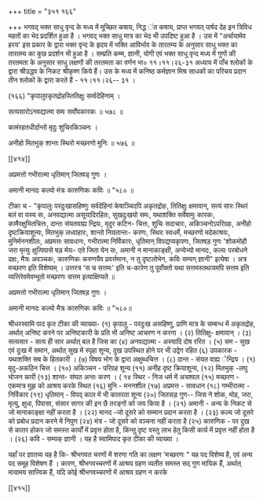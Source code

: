 +++
title = "३५१ १६६"

+++
भगवद् भक्त साधु वृन्द के मध्य में मूच्छित कषाय, निद्ध ंत कषाय, प्राप्त भगवत् पार्षद देह इन त्रिविध महतों का भेद प्रदर्शित हुआ है । भगवद् भक्त साधु मात्र का भेद भी उपदिष्ट हुआ है । उस में "अर्चायामेव हरय' इस प्रकार के द्वारा भक्त वृन्द के हृदय में भक्ति आविर्भाव के तारतम्य के अनुसार साधु भक्त का तारतम्य का कुछ प्रदर्शन भी हुआ है । सम्प्रति कम्म, ज्ञानी, योगी एवं भक्त साधु वृन्द मध्य में गुणों की तरतमता के अनुसार साधु लक्षणों की तरतमता का वर्णन भा० ११।११।२६-३१ अध्याय में पाँच श्लोकों के द्वारा श्रीउद्धव के निकट श्रीकृष्ण किये हैं। उस के मध्य में कनिष्ठ कर्मज्ञान मिश्र साधकों का परिचय प्रदान तीन श्लोकों के द्वारा करते हैं - ११।११।२६-- ३१ । 

(१६६) "कृपालुरकृतद्रोहस्तितिक्षुः सर्व्वदेहिनाम् । 

सत्यसारोऽनवद्यात्मा समः सर्वोपकारकः ॥ ५७८ ॥ 

कामंरहतधीर्दान्तो मृदुः शुचिरकिञ्चनः । 

अनीहो मितभुक् शान्तः स्थिरो मच्छरणो मुनिः ॥ ५७६ ॥ 

[[४१४]] 



अप्रमत्तो गभीरात्मा धृतिमान् जितषड् गुणः । 

अमानी मानदः कल्यो मंत्रः कारुणिकः कविः ॥ "५८० ॥ 

टीका च - "कृपालुः परदुःखासहिष्णुः सर्वदेहिनां केषाञ्चिदपि अकृतद्रोहः, तितिक्षुः क्षमावान्, सत्यं सारः स्थिरं बलं वा यस्य सः, अनवद्यात्मा असूयादिरहितः, सुखदुःखयो समः, यथाशक्ति सर्वेषामुः कारकः, कामैरक्षुभितचित्तः, दान्तः संयतवाह्य न्द्रियः, मृदुर कटिन- चित्तः, शुचिः सदाचारः, अकिञ्चनोऽपरिग्रहः, अनीहो दृष्टक्रियाशून्यः, मितभुक् लध्वाहारः, शान्तो नियतान्तः- करणः, स्थिरः स्वधर्मे, मच्छरणो मदेकाश्रयः, मुनिर्मननशीलः, अप्रमत्तः सावधानः, गभीरात्मा निर्विकारः, धृतिमान् विपद्यप्यकृपणः, जितषड़ गुणः 'शोकमोहौ जरा मृत्युः क्षुत्पिपासे षड़ र्मयः- एते जिता येन सः, अमानी न मानाकाङ्क्षी, अन्येभ्यो मानदः, कल्यः परबोधने दक्षः, मैत्रः अवञ्चकः, कारुणिकः करुणयैव प्रवर्त्तमानः, न तु दृष्टलोभेन, कविः सम्यग् ज्ञानी" इत्येषा । अत्र मच्छरण इति विशेष्यम् । उत्तरत्र 'स च सत्तमः' इति च-कारेण तु पूर्वोक्तो यथा सत्तमस्तथायमपि सत्तम इति व्यत्तिरेवमेवम्भूतो मच्छरणः सत्तम इत्याक्षिप्यते ॥ 

अप्रमत्तो गभीरात्मा धृतिमान् जितषड़ गुणः । 

अमानी मानदः कल्यो मैत्रः कारुणिकः कविः ॥ "५८०॥ 

श्रीधरस्वामि पाद कृत टीका की व्याख्या- (१) कृपालु - परदुःख असहिष्णु, प्राणि मात्र के सम्बन्ध में अकृतद्रोह, अर्थात् अनिष्ट करने पर अनिष्टकारी के प्रति भी अनिष्ट आचरण न करना । (२) तितिक्षु- क्षमावान् । (३) सत्यसार - सत्य ही सार अर्थात् बल है जिस का (४) अनवद्यात्मा - अस्यादि दोष ररित । (५) सम - सुख एवं दुःख में समान, अर्थात् सुख में स्पृहा शून्य, दुख उपस्थित होने पर भी उद्वेग रहित (६) उपकारक - यथाशक्ति सब के हितकारी । (७) विषय भोग के द्वारा अक्षुब्धचित्त । (८) दान्त - संयत वाह्य ेन्द्रिय । (१) मृदु-अकठिन चित्त । (१०) अकिञ्चन - परिग्रह शून्य (११) अनीह दृष्ट क्रियाशून्य, (१२) मितभुक् -लघु भोजन कारी (१३) शान्त- संघत अन्तः करण । ( १४ स्थिर - निज धर्म में अचश्वल (१५) मच्छरण - एकमात्र मुझ को आश्रय करके स्थित (१६) मुनि - मननशील (१७) अप्रमत्त - सावधान (१८) गम्भीरात्मा - निर्विकार (१९) धृतिमान् - विपद् काल में भी कातरता शून्य (२०) जितसड़ गुण-- जिस ने शोक, मोह, जरा, मृत्यु, क्षुधा, पिपासा, संसार सागर की इन छै तरङ्गों को जय किया है । (२१) अमानी - अन्य के निकट से जो मानाकाङ्क्षा नहीं करता है । (२२) मानद -जो दूसरे को सम्मान प्रदान करता है । (२३) कल्य जो दूसरे को प्रबोध प्रदान करने में निपुण (२४) मंत्र - जो दूसरे को वञ्चना नहीं करता है (२५) कारुणिक - पर दुख से कातर होकर जो समस्त कार्यों में प्रवृत्त होता है, किन्तु दृष्ट वस्तु लाभ हेतु किसी कार्य में प्रवृत्त नहीं होता है । (२६) कवि - सम्यक् ज्ञानी । यह है स्वामिपाद कृत टीका की व्याख्या । 

यहाँ पर ज्ञातव्य यह है कि- श्रीभगवत चरणों में शरणा गति का लक्षण 'मच्छरणः " यह पद विशेष्य है, एवं अन्य पद समूह विशेषण हैं । कारण, श्रीभगवच्चरणों में आश्रय ग्रहण व्यतीत समस्त सद् गुण मायिक हैं, अर्थात् मायामय सात्त्विक हैं, यदि कोई श्रीभगवच्चरणों में आश्रय ग्रहण न करके 



[[४१५]]
